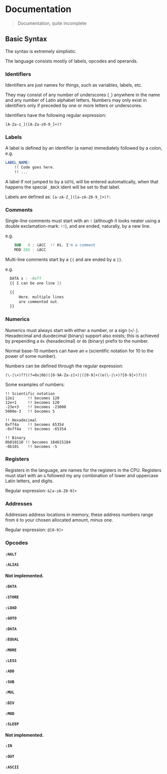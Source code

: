 # Documentation
> Documentation, quite incomplete

## Basic Syntax
The syntax is extremely simplistic.

The language consists mostly of labels, opcodes and operands.

### Identifiers
Identifiers are just names for things, such as variables, labels, etc.

They may consist of any number of underscores (`_`) anywhere in the name and any number of Latin alphabet letters. Numbers may only exist in identifiers only if preceded by one or more letters or underscores.

Identifiers have the following regular expression:

`[A-Za-z_]([A-Za-z0-9_]+)?`

### Labels
A label is defined by an identifier (a name) immediately followed by a colon, e.g.
```nasm
LABEL_NAME:
    !! Code goes here.
    !! ...
```
A label if not jumped to by a `GOTO`, will be entered automatically, when that happens the special `_BACK` ident will be set to that label.

Labels are defined as: `[a-zA-Z_]([a-zA-Z0-9_]+)?:`

### Comments
Single-line comments must start with an `!` (although it looks neater using a double exclamation-mark: `!!`), and are ended, naturally, by a new line.

e.g.
```nasm
    SUB   4 : &ACC  !! Hi, I'm a comment
    MOD 265 : &ACC
```

Multi-line comments start by a `{{` and are ended by a `}}`.

e.g.
```nasm
  DATA x : -0xff
  {{ I can be one line }}

  {{
      Here, multiple lines
      are commented out.
  }}
```

### Numerics
Numerics must always start with either a number, or a sign (`+`/`-`). Hexadecimal and duodecimal (binary) support also exists; this is achieved by prepending a `0x` (hexadecimal) or `0b` (binary) prefix to the number.

Normal base-10 numbers can have an `e` (scientific notation for 10 to the power of some number).

Numbers can be defined through the regular expression:
```
(\-|\+)??((?=0x|0b)([0-9A-Za-z]+)|([0-9]+((e(\-|\+)?[0-9]+)?)))
```

Some examples of numbers:
```
!! Scientific notation
12e1      !! becomes 120
12e+1     !! becomes 120
-23e+3    !! becomes -23000
5000e-3   !! becomes 5

!! Hexadecimal
0xff4a    !! becomes 65354
-0xff4a   !! becomes -65354

!! Binary
0b010110 !! becomes 184615184
-0b101    !! becomes -5
```

### Registers
Registers in the language, are names for the registers in the CPU. Registers must start with an `&` followed my any combination of lower and uppercase Latin letters, and digits.

Regular expression: `&[a-zA-Z0-9]+`

### Addresses
Addresses address locations in memory, these address numbers range from `0` to your chosen allocated amount, minus one.

Regular expression: `@[0-9]+`

### Opcodes
#### `:HALT`
#### `:ALIAS`
  **Not implemented.**
#### `:DATA`
#### `:STORE`
#### `:LOAD`
#### `:GOTO`
#### `:DATA`
#### `:EQUAL`
#### `:MORE`
#### `:LESS`
#### `:ADD`
#### `:SUB`
#### `:MUL`
#### `:DIV`
#### `:MOD`
#### `:SLEEP`
  **Not implemented.**
#### `:IN`
#### `:OUT`
#### `:ASCII`
